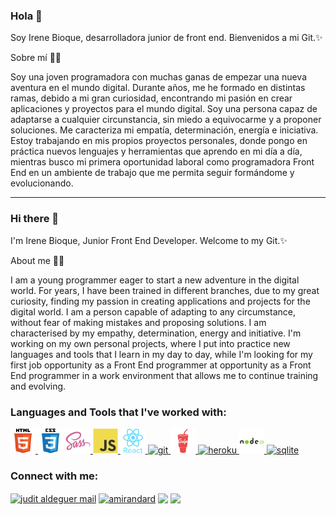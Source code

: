 ### Hola 👋

Soy Irene Bioque, desarrolladora junior de front end. Bienvenidos a mi Git.✨

Sobre mí 👩‍💻

Soy una joven programadora con muchas ganas de empezar una nueva aventura en el mundo digital. Durante años, me he formado en distintas ramas, debido a mi gran curiosidad, encontrando mi pasión en crear aplicaciones y proyectos para el mundo digital.
Soy una persona capaz de adaptarse a cualquier circunstancia, sin miedo a equivocarme y a proponer soluciones. Me caracteriza mi empatía, determinación, energía e iniciativa.
Estoy trabajando en mis propios proyectos personales, donde pongo en práctica nuevos lenguajes y herramientas que aprendo en mi día a día, mientras busco mi primera
oportunidad laboral como programadora Front End en un ambiente de trabajo que me permita seguir formándome y evolucionando.

---

### Hi there 👋

I'm Irene Bioque, Junior Front End Developer. Welcome to my Git.✨

About me 👩‍💻


I am a young programmer eager to start a new adventure in the digital world. For years, I have been trained in different branches, due to my great curiosity, finding my passion in creating applications and projects for the digital world.
I am a person capable of adapting to any circumstance, without fear of making mistakes and proposing solutions. I am characterised by my empathy, determination, energy and initiative.
I'm working on my own personal projects, where I put into practice new languages and tools that I learn in my day to day, while I'm looking for my first job opportunity as a Front End programmer at
opportunity as a Front End programmer in a work environment that allows me to continue training and evolving.



### Languages and Tools that I've worked with: 

<p align="left">  <a href="https://www.w3.org/html/" target="_blank"> <img src="https://raw.githubusercontent.com/devicons/devicon/master/icons/html5/html5-original-wordmark.svg" alt="html5" width="40" height="40"/> </a> <a href="https://www.w3schools.com/css/" target="_blank"> <img src="https://raw.githubusercontent.com/devicons/devicon/master/icons/css3/css3-original-wordmark.svg" alt="css3" width="40" height="40"/></a> <a href="https://sass-lang.com" target="_blank"> <img src="https://raw.githubusercontent.com/devicons/devicon/master/icons/sass/sass-original.svg" alt="sass" width="40" height="40"/> </a> <a href="https://developer.mozilla.org/en-US/docs/Web/JavaScript" target="_blank"> <img src="https://raw.githubusercontent.com/devicons/devicon/master/icons/javascript/javascript-original.svg" alt="javascript" width="40" height="40"/> </a> <a href="https://reactjs.org/" target="_blank"> <img src="https://raw.githubusercontent.com/devicons/devicon/master/icons/react/react-original-wordmark.svg" alt="react" width="40" height="40"/> </a> <a href="https://git-scm.com/" target="_blank"> <img src="https://www.vectorlogo.zone/logos/git-scm/git-scm-icon.svg" alt="git" width="40" height="40"/> </a> <a href="https://gulpjs.com" target="_blank"> <img src="https://raw.githubusercontent.com/devicons/devicon/master/icons/gulp/gulp-plain.svg" alt="gulp" width="40" height="40"/> </a> <a href="https://heroku.com" target="_blank"> <img src="https://www.vectorlogo.zone/logos/heroku/heroku-icon.svg" alt="heroku" width="40" height="40"/> </a> <a href="https://www.w3schools.com/nodejs/" target="_blank"> <img src="https://raw.githubusercontent.com/devicons/devicon/master/icons/nodejs/nodejs-original-wordmark.svg" alt="nodejs" width="40" height="40"/> </a> <a href="https://www.sqlite.org/" target="_blank"> <img src="https://www.vectorlogo.zone/logos/sqlite/sqlite-icon.svg" alt="sqlite" width="40" height="40"/> </a> </p>



<h3 align="left">Connect with me:</h3>
<p align="left">
<a href="mailto:irenebioque@gmail.com" target="blank"><img align="center" src="https://img.flaticon.com/icons/png/512/281/281769.png?size=1200x630f&pad=10,10,10,10&ext=png&bg=FFFFFFFF" alt="judit aldeguer mail" height="20" width="40" /></a>
<a href="https://twitter.com/Irenillab" target="blank"><img align="center" src="https://raw.githubusercontent.com/rahuldkjain/github-profile-readme-generator/master/src/images/icons/Social/twitter.svg" alt="amirandard" height="30" width="40" /></a>
<a href = 'https://github.com/IreneBioque'> <img width = '32px' align= 'center' src="https://raw.githubusercontent.com/rahulbanerjee26/githubAboutMeGenerator/main/icons/github.svg"/></a>
<a href = 'https://www.linkedin.com/in/irenebioque/'> <img width = '32px' align= 'center' src="https://raw.githubusercontent.com/rahulbanerjee26/githubAboutMeGenerator/main/icons/linked-in-alt.svg"/></a> 
</p>
